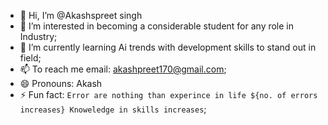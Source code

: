 - 👋 Hi, I’m @Akashspreet singh
- 👀 I’m interested in becoming a considerable student for any role in Industry;
- 🌱 I’m currently learning Ai trends with development skills to stand out in field;
- 📫 To reach me email: akashpreet170@gmail.com;
- 😄 Pronouns: Akash
- ⚡ Fun fact: `Error are nothing than experince in life ${no. of errors increases} Knoweledge in skills increases`;

<!---
Akashs-777/Akashs-777 is a ✨ special ✨ repository because its `README.md` (this file) appears on your GitHub profile.
You can click the Preview link to take a look at your changes.
--->
